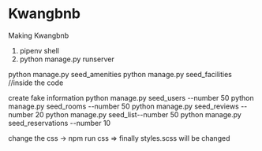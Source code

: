 # Kwangbnb

Making Kwangbnb

1. pipenv shell
2. python manage.py runserver

python manage.py seed_amenities
python manage.py seed_facilities
//inside the code

create fake information
python manage.py seed_users --number 50
python manage.py seed_rooms --number 50
python manage.py seed_reviews --number 20
python manage.py seed_list--number 50
python manage.py seed_reservations --number 10

change the css
-> npm run css => finally styles.scss will be changed
